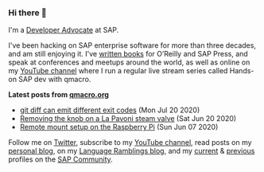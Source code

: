 
### Hi there 👋

I'm a [Developer Advocate](https://developers.sap.com/) at SAP.

I've been hacking on SAP enterprise software for more than three decades, and am still enjoying it. I've [written books](https://qmacro.org/about/#writing-and-talks) for O’Reilly and SAP Press, and speak at conferences and meetups around the world, as well as online on my [YouTube channel](https://www.youtube.com/djadams-qmacro) where I run a regular live stream series called Hands-on SAP dev with qmacro.

**Latest posts from [qmacro.org](https://qmacro.org)**
- [git diff can emit different exit codes](http://qmacro.org/2020/07/20/github-actions-step-conditional/) (Mon Jul 20 2020)
- [Removing the knob on a La Pavoni steam valve](http://qmacro.org/2020/06/20/removing-pavoni-steam-valve-knob/) (Sat Jun 20 2020)
- [Remote mount setup on the Raspberry Pi](http://qmacro.org/2020/06/07/remote-mount-setup-on-the-pi/) (Sun Jun 07 2020)

Follow me on [Twitter](https://twitter.com/qmacro), subscribe to my [YouTube channel](https://www.youtube.com/djadams-qmacro), read posts on my [personal blog](https://qmacro.org), on my [Language Ramblings blog](https://langram.org), and my [current](https://people.sap.com/dj.adams.sap#content:blogposts) & [previous](https://people.sap.com/dj.adams#content:blogposts) profiles on the [SAP Community](https://community.sap.com).

